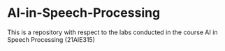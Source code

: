 # AI-in-Speech-Processing
This is a repository with respect to the labs conducted in the course AI in Speech Processing (21AIE315)
